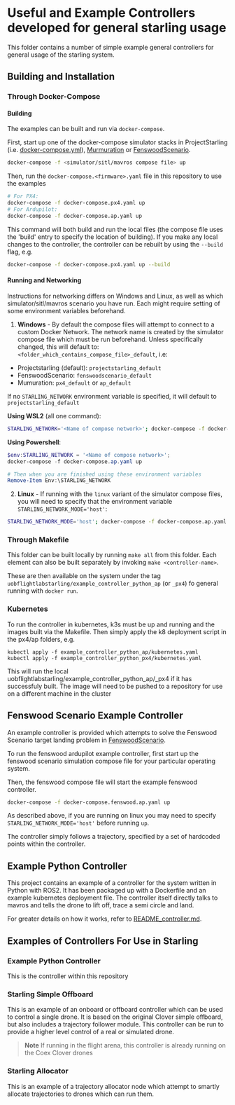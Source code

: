 # Useful and Example Controllers developed for general starling usage

This folder contains a number of simple example general controllers for general usage of the starling system.

## Building and Installation

### Through Docker-Compose

#### Building

The examples can be built and run via `docker-compose`. 

First, start up one of the docker-compose simulator stacks in ProjectStarling (i.e. [docker-compose.yml](https://github.com/StarlingUAS/ProjectStarling/blob/master/docker-compose.yml)), [Murmuration](https://github.com/StarlingUAS/Murmuration) or [FenswoodScenario](https://github.com/StarlingUAS/FenswoodScenario). 
```bash
docker-compose -f <simulator/sitl/mavros compose file> up
```

Then, run the `docker-compose.<firmware>.yaml` file in this repository to use the examples
```bash
# For PX4:
docker-compose -f docker-compose.px4.yaml up
# For Ardupilot:
docker-compose -f docker-compose.ap.yaml up
```

This command will both build and run the local files (the compose file uses the 'build' entry to specify the location of building). If you make any local changes to the controller, the controller can be rebuilt by using the `--build` flag, e.g. 

```bash
docker-compose -f docker-compose.px4.yaml up --build
```
#### Running and Networking

Instructions for networking differs on Windows and Linux, as well as which simulator/sitl/mavros scenario you have run. Each might require setting of some environment variables beforehand.

1. **Windows** - By default the compose files will attempt to connect to a custom Docker Network. The network name is created by the simulator compose file which must be run beforehand. Unless specifically changed, this will default to: `<folder_which_contains_compose_file>_default`, i.e:

- Projectstarling (default): `projectstarling_default`
- FenswoodScenario: `fenswoodscenario_default`
- Mumuration: `px4_default` or `ap_default`

If no `STARLING_NETWORK` environment variable is specified, it will default to `projectstarling_default`

**Using WSL2** (all one command):
```bash
STARLING_NETWORK='<Name of compose network>'; docker-compose -f docker-compose.ap.yaml up
```

**Using Powershell**:
```ps1
$env:STARLING_NETWORK = '<Name of compose network>'; 
docker-compose -f docker-compose.ap.yaml up

# Then when you are finished using these environment variables
Remove-Item Env:\STARLING_NETWORK
```

2. **Linux** - If running with the `linux` variant of the simulator compose files, you will need to specify that the environment variable `STARLING_NETWORK_MODE='host'`:

```bash
STARLING_NETWORK_MODE='host'; docker-compose -f docker-compose.ap.yaml up
```

### Through Makefile

This folder can be built locally by running `make all` from this folder. Each element can also be built separately by invoking `make <controller-name>`.

These are then available on the system under the tag `uobflightlabstarling/example_controller_python_ap` (or `_px4`) fo general running with `docker run`.

### Kubernetes

To run the controller in kubernetes, k3s must be up and running and the images built via the Makefile. Then simply apply the k8 deployment script in the px4/ap folders, e.g.
```
kubectl apply -f example_controller_python_ap/kubernetes.yaml
kubectl apply -f example_controller_python_px4/kubernetes.yaml
```
This will run the local uobflightlabstarling/example_controller_python_ap/_px4 if it has successfuly built. The image will need to be pushed to a repository for use on a different machine in the cluster

## Fenswood Scenario Example Controller

An example controller is provided which attempts to solve the Fenswood Scenario target landing problem in [FenswoodScenario](https://github.com/StarlingUAS/FenswoodScenario). 

To run the fenswood ardupilot example controller, first start up the fenswood scenario simulation compose file for your particular operating system. 

Then, the fenswood compose file will start the example fenswood controller. 
```bash
docker-compose -f docker-compose.fenswood.ap.yaml up
```

As described above, if you are running on linux you may need to specify `STARLING_NETWORK_MODE='host'` before running `up`. 

The controller simply follows a trajectory, specified by a set of hardcoded points within the controller. 

## Example Python Controller

This project contains an example of a controller for the system written in Python with ROS2. It has been packaged up with a Dockerfile and an example kubernetes deployment file. The controller itself directly talks to mavros and tells the drone to lift off, trace a semi circle and land.

For greater details on how it works, refer to [README_controller.md](README_controller.md).

## Examples of Controllers For Use in Starling
### Example Python Controller

This is the controller within this repository

### Starling Simple Offboard

This is an example of an onboard or offboard controller which can be used to control a single drone. It is based on the original Clover simple offboard, but also includes a trajectory follower module. This controller can be run to provide a higher level control of a real or simulated drone.

> **Note** If running in the flight arena, this controller is already running on the Coex Clover drones

### Starling Allocator

This is an example of a trajectory allocator node which attempt to smartly allocate trajectories to drones which can run them.